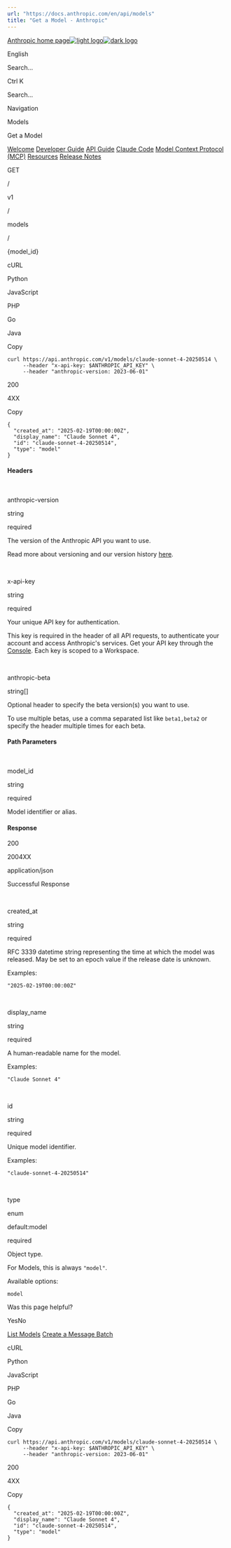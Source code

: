```yaml
---
url: "https://docs.anthropic.com/en/api/models"
title: "Get a Model - Anthropic"
---
```


[Anthropic home page![light logo](https://mintlify.s3.us-west-1.amazonaws.com/anthropic/logo/light.svg)![dark logo](https://mintlify.s3.us-west-1.amazonaws.com/anthropic/logo/dark.svg)](https://docs.anthropic.com/)

English

Search...

Ctrl K

Search...

Navigation

Models

Get a Model

[Welcome](https://docs.anthropic.com/en/home) [Developer Guide](https://docs.anthropic.com/en/docs/intro) [API Guide](https://docs.anthropic.com/en/api/overview) [Claude Code](https://docs.anthropic.com/en/docs/claude-code/overview) [Model Context Protocol (MCP)](https://docs.anthropic.com/en/docs/mcp) [Resources](https://docs.anthropic.com/en/resources/overview) [Release Notes](https://docs.anthropic.com/en/release-notes/overview)

GET

/

v1

/

models

/

{model\_id}

cURL

Python

JavaScript

PHP

Go

Java

Copy

```
curl https://api.anthropic.com/v1/models/claude-sonnet-4-20250514 \
     --header "x-api-key: $ANTHROPIC_API_KEY" \
     --header "anthropic-version: 2023-06-01"
```

200

4XX

Copy

```
{
  "created_at": "2025-02-19T00:00:00Z",
  "display_name": "Claude Sonnet 4",
  "id": "claude-sonnet-4-20250514",
  "type": "model"
}
```

#### Headers

[​](https://docs.anthropic.com/en/api/models#parameter-anthropic-version)

anthropic-version

string

required

The version of the Anthropic API you want to use.

Read more about versioning and our version history [here](https://docs.anthropic.com/en/api/versioning).

[​](https://docs.anthropic.com/en/api/models#parameter-x-api-key)

x-api-key

string

required

Your unique API key for authentication.

This key is required in the header of all API requests, to authenticate your account and access Anthropic's services. Get your API key through the [Console](https://console.anthropic.com/settings/keys). Each key is scoped to a Workspace.

[​](https://docs.anthropic.com/en/api/models#parameter-anthropic-beta)

anthropic-beta

string\[\]

Optional header to specify the beta version(s) you want to use.

To use multiple betas, use a comma separated list like `beta1,beta2` or specify the header multiple times for each beta.

#### Path Parameters

[​](https://docs.anthropic.com/en/api/models#parameter-model-id)

model\_id

string

required

Model identifier or alias.

#### Response

200

2004XX

application/json

Successful Response

[​](https://docs.anthropic.com/en/api/models#response-created-at)

created\_at

string

required

RFC 3339 datetime string representing the time at which the model was released. May be set to an epoch value if the release date is unknown.

Examples:

`"2025-02-19T00:00:00Z"`

[​](https://docs.anthropic.com/en/api/models#response-display-name)

display\_name

string

required

A human-readable name for the model.

Examples:

`"Claude Sonnet 4"`

[​](https://docs.anthropic.com/en/api/models#response-id)

id

string

required

Unique model identifier.

Examples:

`"claude-sonnet-4-20250514"`

[​](https://docs.anthropic.com/en/api/models#response-type)

type

enum<string>

default:model

required

Object type.

For Models, this is always `"model"`.

Available options:

`model`

Was this page helpful?

YesNo

[List Models](https://docs.anthropic.com/en/api/models-list) [Create a Message Batch](https://docs.anthropic.com/en/api/creating-message-batches)

cURL

Python

JavaScript

PHP

Go

Java

Copy

```
curl https://api.anthropic.com/v1/models/claude-sonnet-4-20250514 \
     --header "x-api-key: $ANTHROPIC_API_KEY" \
     --header "anthropic-version: 2023-06-01"
```

200

4XX

Copy

```
{
  "created_at": "2025-02-19T00:00:00Z",
  "display_name": "Claude Sonnet 4",
  "id": "claude-sonnet-4-20250514",
  "type": "model"
}
```